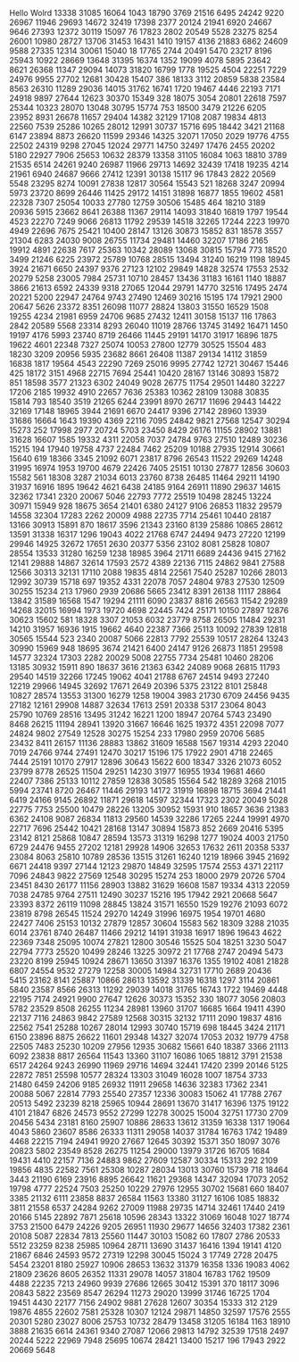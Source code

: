 Hello Wolrd
13338
31085
16064
1043
18790
3769
21516
6495
24242
9220
26967
11946
29693
14672
32419
17398
2377
20124
21941
6920
24667
9646
27393
12372
30119
15097
76
17823
2802
20549
5528
23275
8254
26001
10980
28727
13706
31453
16431
1410
19157
4136
21883
6862
24609
9588
27335
12314
30061
15040
18
17765
2744
20491
5470
23217
8196
25943
10922
28669
13648
31395
16374
1352
19099
4078
5895
23642
8621
26368
11347
29094
14073
31820
16799
1778
19525
4504
22251
7229
24976
9955
27702
12681
30428
15407
386
18133
3112
20859
5838
23584
8563
26310
11289
29036
14015
31762
16741
1720
19467
4446
22193
7171
24918
9897
27644
12623
30370
15349
328
18075
3054
20801
22618
7597
25344
10323
28070
13048
30795
15774
753
18500
3479
21226
6205
23952
8931
26678
11657
29404
14382
32129
17108
2087
19834
4813
22560
7539
25286
10265
28012
12991
30737
15716
695
18442
3421
21168
6147
23894
8873
26620
11599
29346
14325
32071
17050
2029
19776
4755
22502
24319
9298
27045
12024
29771
14750
32497
17476
2455
20202
5180
22927
7906
25653
10632
28379
13358
31105
16084
1063
18810
3789
21535
6514
24261
9240
26987
11966
29713
14692
32439
17418
19235
4214
21961
6940
24687
9666
27412
12391
30138
15117
96
17843
2822
20569
5548
23295
8274
10091
27838
12817
30564
15543
521
18268
3247
20994
5973
23720
8699
26446
11425
29172
14151
31898
16877
1855
19602
4581
22328
7307
25054
10033
27780
12759
30506
15485
464
18210
3189
20936
5915
23662
8641
26388
11367
29114
14093
31840
16819
1797
19544
4523
22270
7249
9066
26813
11792
29539
14518
32265
17244
2223
19970
4949
22696
7675
25421
10400
28147
13126
30873
15852
831
18578
3557
21304
6283
24030
9008
26755
11734
29481
14460
32207
17186
2165
19912
4891
22638
7617
25363
10342
28089
13068
30815
15794
773
18520
3499
21246
6225
23972
25789
10768
28515
13494
31240
16219
1198
18945
3924
21671
6650
24397
9376
27123
12102
29849
14828
32574
17553
2532
20279
5258
23005
7984
25731
10710
28457
13436
31183
16161
1140
18887
3866
21613
6592
24339
9318
27065
12044
29791
14770
32516
17495
2474
20221
5200
22947
24764
9743
27490
12469
30216
15195
174
17921
2900
20647
5626
23372
8351
26098
11077
28824
13803
31550
16529
1508
19255
4234
21981
6959
24706
9685
27432
12411
30158
15137
116
17863
2842
20589
5568
23314
8293
26040
11019
28766
13745
31492
16471
1450
19197
4176
5993
23740
8719
26466
11445
29191
14170
31917
16896
1875
19622
4601
22348
7327
25074
10053
27800
12779
30525
15504
483
18230
3209
20956
5935
23682
8661
26408
11387
29134
14112
31859
16838
1817
19564
4543
22290
7269
25016
9995
27742
12721
30467
15446
425
18172
3151
4968
22715
7694
25441
10420
28167
13146
30893
15872
851
18598
3577
21323
6302
24049
9028
26775
11754
29501
14480
32227
17206
2185
19932
4910
22657
7636
25383
10362
28109
13088
30835
15814
793
18540
3519
21265
6244
23991
8970
26717
11696
29443
14422
32169
17148
18965
3944
21691
6670
24417
9396
27142
28960
13939
31686
16664
1643
19390
4369
22116
7095
24842
9821
27568
12547
30294
15273
252
17998
2977
20724
5703
23450
8429
26176
11155
28902
13881
31628
16607
1585
19332
4311
22058
7037
24784
9763
27510
12489
30236
15215
194
17940
19758
4737
22484
7462
25209
10188
27935
12914
30661
15640
619
18366
3345
21092
6071
23817
8796
26543
11522
29269
14248
31995
16974
1953
19700
4679
22426
7405
25151
10130
27877
12856
30603
15582
561
18308
3287
21034
6013
23760
8738
26485
11464
29211
14190
31937
16916
1895
19642
4621
6438
24185
9164
26911
11890
29637
14615
32362
17341
2320
20067
5046
22793
7772
25519
10498
28245
13224
30971
15949
928
18675
3654
21401
6380
24127
9106
26853
11832
29579
14558
32304
17283
2262
20009
4988
22735
7714
25461
10440
28187
13166
30913
15891
870
18617
3596
21343
23160
8139
25886
10865
28612
13591
31338
16317
1296
19043
4022
21768
6747
24494
9473
27220
12199
29946
14925
32672
17651
2630
20377
5356
23102
8081
25828
10807
28554
13533
31280
16259
1238
18985
3964
21711
6689
24436
9415
27162
12141
29888
14867
32614
17593
2572
4389
22136
7115
24862
9841
27588
12566
30313
32131
17110
2088
19835
4814
22561
7540
25287
10266
28013
12992
30739
15718
697
19352
4331
22078
7057
24804
9783
27530
12509
30255
15234
213
17960
2939
20686
5665
23412
8391
26138
11117
28864
13842
31589
16568
1547
19294
21111
6090
23837
8816
26563
11542
29289
14268
32015
16994
1973
19720
4698
22445
7424
25171
10150
27897
12876
30623
15602
581
18328
3307
21053
6032
23779
8758
26505
11484
29231
14210
31957
16936
1915
19662
4640
22387
7366
25113
10092
27839
12818
30565
15544
523
2340
20087
5066
22813
7792
25539
10517
28264
13243
30990
15969
948
18695
3674
21421
6400
24147
9126
26873
11851
29598
14577
32324
17303
2282
20029
5008
22755
7734
25481
10460
28206
13185
30932
15911
890
18637
3616
21363
6342
24089
9068
26815
11793
29540
14519
32266
17245
19062
4041
21788
6767
24514
9493
27240
12219
29966
14945
32692
17671
2649
20396
5375
23122
8101
25848
10827
28574
13553
31300
16279
1258
19004
3983
21730
6709
24456
9435
27182
12161
29908
14887
32634
17613
2591
20338
5317
23064
8043
25790
10769
28516
13495
31242
16221
1200
18947
20764
5743
23490
8468
26215
11194
28941
13920
31667
16646
1625
19372
4351
22098
7077
24824
9802
27549
12528
30275
15254
233
17980
2959
20706
5685
23432
8411
26157
11136
28883
13862
31609
16588
1567
19314
4293
22040
7019
24766
9744
27491
12470
30217
15196
175
17922
2901
4718
22465
7444
25191
10170
27917
12896
30643
15622
600
18347
3326
21073
6052
23799
8778
26525
11504
29251
14230
31977
16955
1934
19681
4660
22407
7386
25133
10112
27859
12838
30585
15564
542
18289
3268
21015
5994
23741
8720
26467
11446
29193
14172
31919
16898
18715
3694
21441
6419
24166
9145
26892
11871
29618
14597
32344
17323
2302
20049
5028
22775
7753
25500
10479
28226
13205
30952
15931
910
18657
3636
21383
6362
24108
9087
26834
11813
29560
14539
32286
17265
2244
19991
4970
22717
7696
25442
10421
28168
13147
30894
15873
852
2669
20416
5395
23142
8121
25868
10847
28594
13573
31319
16298
1277
19024
4003
21750
6729
24476
9455
27202
12181
29928
14906
32653
17632
2611
20358
5337
23084
8063
25810
10789
28536
13515
31261
16240
1219
18966
3945
21692
6671
24418
9397
27144
12123
29870
14849
32595
17574
2553
4371
22117
7096
24843
9822
27569
12548
30295
15274
253
18000
2979
20726
5704
23451
8430
26177
11156
28903
13882
31629
16608
1587
19334
4313
22059
7038
24785
9764
27511
12490
30237
15216
195
17942
2921
20668
5647
23393
8372
26119
11098
28845
13824
31571
16550
1529
19276
21093
6072
23819
8798
26545
11524
29270
14249
31996
16975
1954
19701
4680
22427
7406
25153
10132
27879
12857
30604
15583
562
18309
3288
21035
6014
23761
8740
26487
11466
29212
14191
31938
16917
1896
19643
4622
22369
7348
25095
10074
27821
12800
30546
15525
504
18251
3230
5047
22794
7773
25520
10499
28246
13225
30972
21
17768
2747
20494
5473
23220
8199
25945
10924
28671
13650
31397
16376
1355
19102
4081
21828
6807
24554
9532
27279
12258
30005
14984
32731
17710
2689
20436
5415
23162
8141
25887
10866
28613
13592
31339
16318
1297
3114
20861
5840
23587
8566
26313
11292
29039
14018
31765
16743
1722
19469
4448
22195
7174
24921
9900
27647
12626
30373
15352
330
18077
3056
20803
5782
23529
8508
26255
11234
28981
13960
31707
16685
1664
19411
4390
22137
7116
24863
9842
27589
12568
30315
32132
17111
2090
19837
4816
22562
7541
25288
10267
28014
12993
30740
15719
698
18445
3424
21171
6150
23896
8875
26622
11601
29348
14327
32074
17053
2032
19779
4758
22505
7483
25230
10209
27956
12935
30682
15661
640
18387
3366
21113
6092
23838
8817
26564
11543
13360
31107
16086
1065
18812
3791
21538
6517
24264
9243
26990
11969
29716
14694
32441
17420
2399
20146
5125
22872
7851
25598
10577
28324
13303
31049
16028
1007
18754
3733
21480
6459
24206
9185
26932
11911
29658
14636
32383
17362
2341
20088
5067
22814
7793
25540
27357
12336
30083
15062
41
17788
2767
20513
5492
23239
8218
25965
10944
28691
13670
31417
16396
1375
19122
4101
21847
6826
24573
9552
27299
12278
30025
15004
32751
17730
2709
20456
5434
23181
8160
25907
10886
28633
13612
31359
16338
1317
19064
4043
5860
23607
8586
26333
11311
29058
14037
31784
16763
1742
19489
4468
22215
7194
24941
9920
27667
12645
30392
15371
350
18097
3076
20823
5802
23549
8528
26275
11254
29000
13979
31726
16705
1684
19431
4410
22157
7136
24883
9862
27609
12587
30334
15313
292
2109
19856
4835
22582
7561
25308
10287
28034
13013
30760
15739
718
18464
3443
21190
6169
23916
8895
26642
11621
29368
14347
32094
17073
2052
19798
4777
22524
7503
25250
10229
27976
12955
30702
15681
660
18407
3385
21132
6111
23858
8837
26584
11563
13380
31127
16106
1085
18832
3811
21558
6537
24284
9262
27009
11988
29735
14714
32461
17440
2419
20166
5145
22892
7871
25618
10596
28343
13322
31069
16048
1027
18774
3753
21500
6479
24226
9205
26951
11930
29677
14656
32403
17382
2361
20108
5087
22834
7813
25560
11447
30103
15082
60
17807
2786
20533
5512
23259
8238
25985
10964
28711
13690
31437
16416
1394
19141
4120
21867
6846
24593
9572
27319
12298
30045
15024
3
17749
2728
20475
5454
23201
8180
25927
10906
28653
13632
31379
16358
1336
19083
4062
21809
23626
8605
26352
11331
29078
14057
31804
16783
1762
19509
4488
22235
7213
24960
9939
27686
12665
30412
15391
370
18117
3096
20843
5822
23569
8547
26294
11273
29020
13999
31746
16725
1704
19451
4430
22177
7156
24902
9881
27628
12607
30354
15333
312
2129
19876
4855
22602
7581
25328
10307
12124
29871
14850
32597
17576
2555
20301
5280
23027
8006
25753
10732
28479
13458
31205
16184
1163
18910
3888
21635
6614
24361
9340
27087
12066
29813
14792
32539
17518
2497
20244
5222
22969
7948
25695
10674
28421
13400
15217
196
17943
2922
20669
5648
